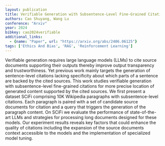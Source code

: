 ```yaml
---
layout: publication
title: Verifiable Generation with Subsentence-Level Fine-Grained Citations
authors: Cao Shuyang, Wang Lu
conference: "Arxiv"
year: 2024
bibkey: cao2024verifiable
additional_links:
  - {name: "Paper", url: "https://arxiv.org/abs/2406.06125"}
tags: ['Ethics And Bias', 'RAG', 'Reinforcement Learning']
---
```

Verifiable generation requires large language models (LLMs) to cite source documents supporting their outputs thereby improve output transparency and trustworthiness. Yet previous work mainly targets the generation of sentence-level citations lacking specificity about which parts of a sentence are backed by the cited sources. This work studies verifiable generation with subsentence-level fine-grained citations for more precise location of generated content supported by the cited sources. We first present a dataset SCiFi comprising 10K Wikipedia paragraphs with subsentence-level citations. Each paragraph is paired with a set of candidate source documents for citation and a query that triggers the generation of the paragraph content. On SCiFi we evaluate the performance of state-of-the-art LLMs and strategies for processing long documents designed for these models. Our experiment results reveals key factors that could enhance the quality of citations including the expansion of the source documents context accessible to the models and the implementation of specialized model tuning.
